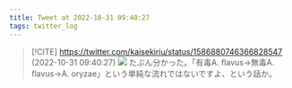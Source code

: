 ```yaml
---
title: Tweet at 2022-10-31 09:40:27
tags: twitter_log
---
```


> [!CITE] https://twitter.com/kaisekiriu/status/1586880746366828547 (2022-10-31 09:40:27)
> ![](https://twitter.com/kaisekiriu/status/1586880746366828547)
> たぶん分かった。「有毒A. flavus→無毒A. flavus→A. oryzae」という単純な流れではないですよ、という話か。
